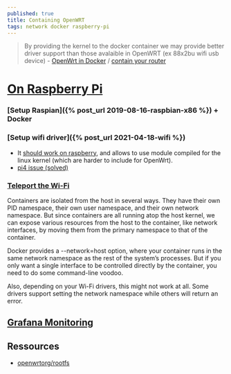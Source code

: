 ```yaml
---
published: true
title: Containing OpenWRT
tags: network docker raspberry-pi
---
```

> By providing the kernel to the docker container we may provide better driver support than those avalaible in OpenWRT (ex 88x2bu wifi usb device) -  [OpenWrt in Docker](https://github.com/oofnikj/docker-openwrt) / [contain your router](https://badgateway.qc.to/contain-your-router/)

# [On Raspberry Pi](https://github.com/oofnikj/docker-openwrt/blob/master/docs/rpi.md)

### [Setup Raspian]({% post_url 2019-08-16-raspbian-x86 %}) + Docker

### [Setup wifi driver]({% post_url 2021-04-18-wifi %})

- It [should work on raspberry](https://forum.openwrt.org/t/running-openwrt-in-a-docker-container/56049), and allows to use module compiled for the linux kernel (which are harder to include for OpenWrt).
- [pi4 issue (solved)](https://github.com/oofnikj/docker-openwrt/issues/7)

### [Teleport the Wi-Fi](https://badgateway.qc.to/contain-your-router/)
Containers are isolated from the host in several ways. They have their own PID namespace, their own user namespace, and their own network namespace. But since containers are all running atop the host kernel, we can expose various resources from the host to the container, like network interfaces, by moving them from the primary namespace to that of the container.

Docker provides a --network=host option, where your container runs in the same network namespace as the rest of the system’s processes. But if you only want a single interface to be controlled directly by the container, you need to do some command-line voodoo.

Also, depending on your Wi-Fi drivers, this might not work at all. Some drivers support setting the network namespace while others will return an error.

## [Grafana Monitoring](https://github.com/oofnikj/docker-openwrt/blob/master/monitoring/README.md)

## Ressources
- [openwrtorg/rootfs](https://hub.docker.com/r/openwrtorg/rootfs)
